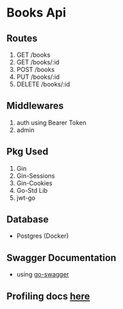 # Books Api

##  Routes
1. GET /books
2. GET /books/:id
3. POST /books
4. PUT /books/:id
5. DELETE /books/:id

## Middlewares
1. auth using Bearer Token
2. admin

## Pkg Used
1. Gin
2. Gin-Sessions
3. Gin-Cookies
4. Go-Std Lib
5. jwt-go

## Database
- Postgres (Docker)

## Swagger Documentation 
- using [go-swagger](https://goswagger.io/go-swagger/)

## Profiling docs [here](./profilingdocs.md)